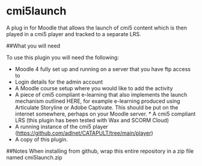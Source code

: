 cmi5launch
============

A plug in for Moodle that allows the launch of cmi5 content which is then played in a cmi5 player and tracked to a separate LRS. 



##What you will need

To use this plugin you will need the following:

* Moodle 4 fully set up and running on a server that you have ftp access to 
* Login details for the admin account 
* A Moodle course setup where you would like to add the activity
* A piece of cmi5 compliant e-learning that also implements the launch mechanism outlined HERE, for 
example e-learning produced using Articulate Storyline or Adobe Captivate. This should be put on the internet 
somewhere, perhaps on your Moodle server. * A cmi5 compliant LRS (this plugin has been tested with Wax and 
SCORM Cloud) 
* A running instance of the cmi5 player (https://github.com/adlnet/CATAPULT/tree/main/player)
* A copy of this plugin.

##Notes
When installing from github, wrap this entire repository in a zip file named cmi5launch.zip
